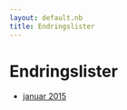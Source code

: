 ```yaml
---
layout: default.nb
title: Endringslister
---
```


# Endringslister

* [januar 2015](/changes/2015-01.html)